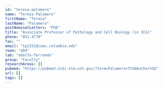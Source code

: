 ```yaml
---
id: "teresa-palomero"
name: "Teresa Palomero"
firstName: "Teresa"
lastName: "Palomero"
postNominalLetters: "PhD"
title: "Associate Professor of Pathology and Cell Biology (in ICG)"
phone: "851-4778"
fax: ""
email: "tp2151@cumc.columbia.edu"
room: "404"
lab: "adolfo-ferrando"
group: "Faculty"
researchAreas: []
pubmed: "https://pubmed.ncbi.nlm.nih.gov/?term=Palomero+T%5BAuthor%5D"
url: []
tags: []
---
```

